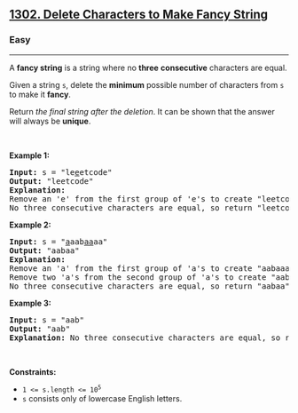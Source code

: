 <h2><a href="https://leetcode.com/problems/delete-characters-to-make-fancy-string/editorial/">1302. Delete Characters to Make Fancy String</a></h2><h3>Easy</h3><hr><p>A <strong>fancy string</strong> is a string where no <strong>three</strong> <strong>consecutive</strong> characters are equal.</p>

<p>Given a string <code>s</code>, delete the <strong>minimum</strong> possible number of characters from <code>s</code> to make it <strong>fancy</strong>.</p>

<p>Return <em>the final string after the deletion</em>. It can be shown that the answer will always be <strong>unique</strong>.</p>

<p>&nbsp;</p>
<p><strong class="example">Example 1:</strong></p>

<pre>
<strong>Input:</strong> s = &quot;le<u>e</u>etcode&quot;
<strong>Output:</strong> &quot;leetcode&quot;
<strong>Explanation:</strong>
Remove an &#39;e&#39; from the first group of &#39;e&#39;s to create &quot;leetcode&quot;.
No three consecutive characters are equal, so return &quot;leetcode&quot;.
</pre>

<p><strong class="example">Example 2:</strong></p>

<pre>
<strong>Input:</strong> s = &quot;<u>a</u>aab<u>aa</u>aa&quot;
<strong>Output:</strong> &quot;aabaa&quot;
<strong>Explanation:</strong>
Remove an &#39;a&#39; from the first group of &#39;a&#39;s to create &quot;aabaaaa&quot;.
Remove two &#39;a&#39;s from the second group of &#39;a&#39;s to create &quot;aabaa&quot;.
No three consecutive characters are equal, so return &quot;aabaa&quot;.
</pre>

<p><strong class="example">Example 3:</strong></p>

<pre>
<strong>Input:</strong> s = &quot;aab&quot;
<strong>Output:</strong> &quot;aab&quot;
<strong>Explanation:</strong> No three consecutive characters are equal, so return &quot;aab&quot;.
</pre>

<p>&nbsp;</p>
<p><strong>Constraints:</strong></p>

<ul>
	<li><code>1 &lt;= s.length &lt;= 10<sup>5</sup></code></li>
	<li><code>s</code> consists only of lowercase English letters.</li>
</ul>
